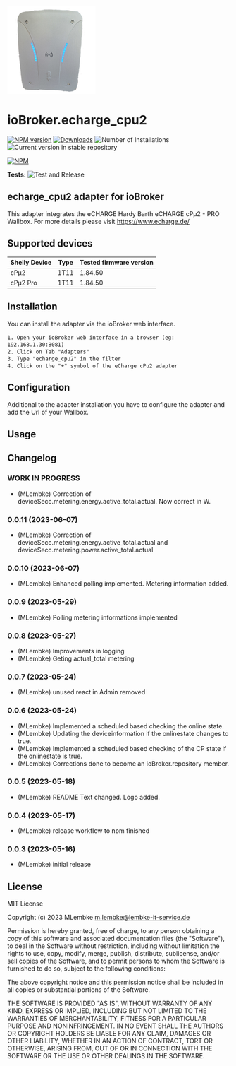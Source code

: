 ![Logo](admin/echarge_cpu2.png)

# ioBroker.echarge_cpu2

[![NPM version](https://img.shields.io/npm/v/iobroker.echarge_cpu2.svg)](https://www.npmjs.com/package/iobroker.echarge_cpu2)
[![Downloads](https://img.shields.io/npm/dm/iobroker.echarge_cpu2.svg)](https://www.npmjs.com/package/iobroker.echarge_cpu2)
![Number of Installations](https://iobroker.live/badges/echarge_cpu2-installed.svg)
![Current version in stable repository](https://iobroker.live/badges/echarge_cpu2-stable.svg)

[![NPM](https://nodei.co/npm/iobroker.echarge_cpu2.png?downloads=true)](https://nodei.co/npm/iobroker.echarge_cpu2/)

**Tests:** ![Test and Release](https://github.com/LembkeM/ioBroker.echarge_cpu2/workflows/Test%20and%20Release/badge.svg)

## echarge_cpu2 adapter for ioBroker

This adapter integrates the eCHARGE Hardy Barth eCHARGE cPµ2 - PRO Wallbox.
For more details please visit https://www.echarge.de/

## Supported devices

| Shelly Device | Type | Tested firmware version |
| ------------- | ---- | ----------------------- |
| cPμ2          | 1T11 | 1.84.50                 |
| cPμ2 Pro      | 1T11 | 1.84.50                 |

## Installation

You can install the adapter via the ioBroker web interface.

    1. Open your ioBroker web interface in a browser (eg: 192.168.1.30:8081)
    2. Click on Tab "Adapters"
    3. Type "echarge_cpu2" in the filter
    4. Click on the "+" symbol of the eCharge cPu2 adapter

## Configuration

Additional to the adapter installation you have to configure the adapter and add the Url of your Wallbox.

## Usage

## Changelog

<!--
	Placeholder for the next version (at the beginning of the line):
	### **WORK IN PROGRESS**
-->

### **WORK IN PROGRESS**

-   (MLembke) Correction of deviceSecc.metering.energy.active_total.actual. Now correct in W.

### 0.0.11 (2023-06-07)

-   (MLembke) Correction of deviceSecc.metering.energy.active_total.actual and deviceSecc.metering.power.active_total.actual

### 0.0.10 (2023-06-07)

-   (MLembke) Enhanced polling implemented. Metering information added.

### 0.0.9 (2023-05-29)

-   (MLembke) Polling metering informations implemented

### 0.0.8 (2023-05-27)

-   (MLembke) Improvements in logging
-   (MLembke) Geting actual_total metering

### 0.0.7 (2023-05-24)

-   (MLembke) unused react in Admin removed

### 0.0.6 (2023-05-24)

-   (MLembke) Implemented a scheduled based checking the online state.
-   (MLembke) Updating the deviceinformation if the onlinestate changes to true.
-   (MLembke) Implemented a scheduled based checking of the CP state if the onlinestate is true.
-   (MLembke) Corrections done to become an ioBroker.repository member.

### 0.0.5 (2023-05-18)

-   (MLembke) README Text changed. Logo added.

### 0.0.4 (2023-05-17)

-   (MLembke) release workflow to npm finished

### 0.0.3 (2023-05-16)

-   (MLembke) initial release

## License

MIT License

Copyright (c) 2023 MLembke <m.lembke@lembke-it-service.de>

Permission is hereby granted, free of charge, to any person obtaining a copy
of this software and associated documentation files (the "Software"), to deal
in the Software without restriction, including without limitation the rights
to use, copy, modify, merge, publish, distribute, sublicense, and/or sell
copies of the Software, and to permit persons to whom the Software is
furnished to do so, subject to the following conditions:

The above copyright notice and this permission notice shall be included in all
copies or substantial portions of the Software.

THE SOFTWARE IS PROVIDED "AS IS", WITHOUT WARRANTY OF ANY KIND, EXPRESS OR
IMPLIED, INCLUDING BUT NOT LIMITED TO THE WARRANTIES OF MERCHANTABILITY,
FITNESS FOR A PARTICULAR PURPOSE AND NONINFRINGEMENT. IN NO EVENT SHALL THE
AUTHORS OR COPYRIGHT HOLDERS BE LIABLE FOR ANY CLAIM, DAMAGES OR OTHER
LIABILITY, WHETHER IN AN ACTION OF CONTRACT, TORT OR OTHERWISE, ARISING FROM,
OUT OF OR IN CONNECTION WITH THE SOFTWARE OR THE USE OR OTHER DEALINGS IN THE
SOFTWARE.
